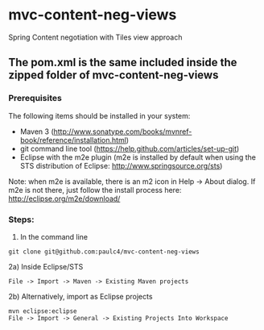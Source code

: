 # mvc-content-neg-views
Spring Content negotiation with Tiles view approach

## The pom.xml is the same included inside the zipped folder of mvc-content-neg-views

### Prerequisites

The following items should be installed in your system:
* Maven 3 (http://www.sonatype.com/books/mvnref-book/reference/installation.html)
* git command line tool (https://help.github.com/articles/set-up-git)
* Eclipse with the m2e plugin (m2e is installed by default when using the STS distribution of Eclipse: http://www.springsource.org/sts)

Note: when m2e is available, there is an m2 icon in Help -> About dialog.
If m2e is not there, just follow the install process here: http://eclipse.org/m2e/download/


### Steps:

1) In the command line
```
git clone git@github.com:paulc4/mvc-content-neg-views
```
2a) Inside Eclipse/STS
```
File -> Import -> Maven -> Existing Maven projects
```
2b) Alternatively, import as Eclipse projects
```
mvn eclipse:eclipse
File -> Import -> General -> Existing Projects Into Workspace
